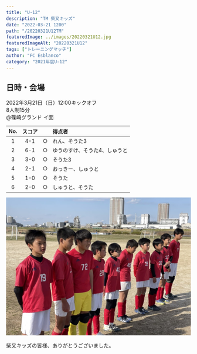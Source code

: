 ```yaml
---
title: "U-12"
description: "TM 柴又キッズ"
date: "2022-03-21 1200"
path: "/20220321U12TM"
featuredImage: ../images/20220321U12.jpg
featuredImageAlt: "20220321U12"
tags: ["トレーニングマッチ"]
author: "FC Esblanco"
category: "2021年度U-12"
---
```


## 日時・会場

2022年3月21日（日）12:00キックオフ<br>
8人制15分<br>
@篠崎グランド  イ面

| No.| スコア |   | 得点者  |
|:--:|:------:|:-:|:--------|
| 1  | 4-1 | ○ |れん、そうた3 |
| 2  | 6-1 | ○ |ゆうのすけ、そうた4、しゅうと|
| 3  | 3-0 | ○ |そうた3 |
| 4  | 2-1 | ○ |おっきー、しゅうと |
| 5  | 1-0 | ○ |そうた |
| 6  | 2-0 | ○ |しゅうと、そうた |

![20220321U12](../images/20220321U12B.jpg "U12TM")

柴又キッズの皆様、ありがとうございました。